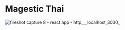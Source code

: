 # Magestic Thai
![fireshot capture 8 - react app - http___localhost_3000_](https://user-images.githubusercontent.com/27842944/29372997-69328b8c-8272-11e7-8814-597ec2614f5c.png)
